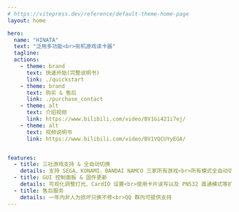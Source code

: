 ```yaml
---
# https://vitepress.dev/reference/default-theme-home-page
layout: home

hero:
  name: "HINATA"
  text: "泛用多功能<br>街机游戏读卡器"
  tagline: 
  actions:
    - theme: brand
      text: 快速开始(完整说明书)
      link: ./quickstart
    - theme: brand
      text: 购买 & 售后
      link: ./purchase_contact
    - theme: alt
      text: 介绍视频
      link: https://www.bilibili.com/video/BV1Gi421i7ej/
    - theme: alt
      text: 视频说明书
      link: https://www.bilibili.com/video/BV1VQCUYyEGA/      


features:
  - title: 三社游戏支持 & 全自动切换
    details: 支持 SEGA、KONAMI、BANDAI NAMCO 三家所有游戏<br>所有模式全自动切换
  - title: GUI 控制面板 & 固件更新
    details: 可视化调整灯光、CardIO 设置<br>使用卡片读写以及 PN532 直通模式等扩展功能<br>不定时更新固件以支持新功能
  - title: 售后服务
    details: 一年内非人为损坏只换不修<br>QQ 群内可提供支持
---
```


